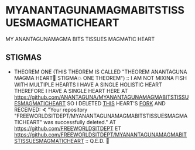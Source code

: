 # MYANANTAGUNAMAGMABITSTISSUESMAGMATICHEART

MY ANANTAGUNAMAGMA BITS TISSUES MAGMATIC HEART

## STIGMAS

 * THEOREM ONE (THIS THEOREM IS CALLED "THEOREM ANANTAGUNA MAGMA HEART💚 STIGMA💥 ONE THEOREM") :: I AM NOT MIXINA FISH WITH MULTIPLE HEARTS I HAVE A SINGLE HOLISTIC HEART THEREFORE I HAVE A SINGLE HEART HERE AT https://github.com/ANANTAGUNA/MYANANTAGUNAMAGMABITSTISSUESMAGMATICHEART SO I DELETED [THIS](https://github.com/ANANTAGUNA/MYANANTAGUNAMAGMABITSTISSUESMAGMATICHEART) HEART'S [FORK](https://github.com/FREEWORLDSITDEPT/MYANANTAGUNAMAGMABITSTISSUESMAGMATICHEART) AND RECEIVED: ∢ "Your repository "FREEWORLDSITDEPT/MYANANTAGUNAMAGMABITSTISSUESMAGMATICHEART" was successfully deleted." AT https://github.com/FREEWORLDSITDEPT ET https://github.com/FREEWORLDSITDEPT/MYANANTAGUNAMAGMABITSTISSUESMAGMATICHEART :: Q.E.D. 💚
        
